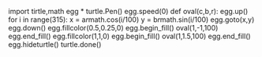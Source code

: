 import tirtle,math
egg * turtle.Pen()
egg.speed(0)
def oval(c,b,r):
    egg.up()
    for i in range(315):
        x = a*r*math.cos(i/100)
        y = b*r*math.sin(i/100)
        egg.goto(x,y)
        egg.down()
egg.fillcolor(0.5,0.25,0)
egg.begin_fill()
oval(1,-1,100)
egg.end_fill()
egg.fillcolor(1,1,0)
egg.begin_fill()
oval(1,1.5,100)
egg.end_fill()
egg.hideturtle()
turtle.done()



























